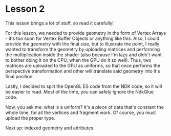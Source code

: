 Lesson 2
=========
This lesson brings a lot of stuff, so read it carefully!

For this lesson, we needed to provide geometry in the form of Vertex Arrays - it's too soon for Vertex Buffer Objects or anything like this.
Also, I could provide the geometry with the final size, but to illustrate the point, I really wanted to transform the geometry by uploading matrices and performing the 
multiplication inside the shader (also because I'm lazy and didn't want to bother doing it on the CPU, when the GPU do it so well). Thus, two matrices are uploaded to the GPU as uniforms, so that once performs the perspective transformation and other will translate said geometry into it's final position.

Lastly, I decided to split the OpenGL ES code from the NDK code, so it will be easier to read. Most of the time, you can safely ignore the NdkGlue code.

Now, you ask me: what is a uniform? 
It's a piece of data that's constant the whole time, for all the vertices and fragment work. Of course, you must upload the proper type.

Next up: indexed geometry and attributes.
